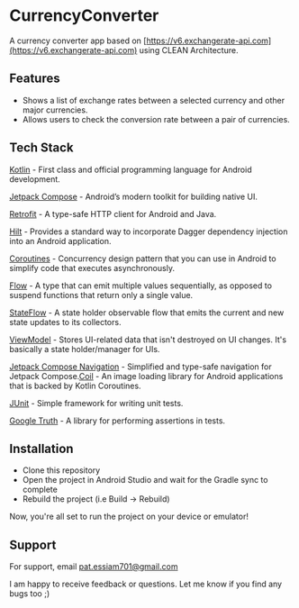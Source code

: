 # CurrencyConverter
A currency converter app based on [https://v6.exchangerate-api.com](https://v6.exchangerate-api.com) using CLEAN Architecture.

## Features

- Shows a list of exchange rates between a selected currency and other major currencies.
- Allows users to check the conversion rate between a pair of currencies.

## Tech Stack

[Kotlin](https://kotlinlang.org/) - First class and official programming language for Android development.

[Jetpack Compose](https://developer.android.com/jetpack/compose) - Android’s modern toolkit for building native UI.

[Retrofit](https://square.github.io/retrofit/) - A type-safe HTTP client for Android and Java.

[Hilt](https://dagger.dev/hilt/) - Provides a standard way to incorporate Dagger dependency injection into an Android application.

[Coroutines](https://kotlinlang.org/docs/reference/coroutines-overview.html) - Concurrency design pattern that you can use in Android to simplify code that executes asynchronously.

[Flow](https://kotlinlang.org/docs/reference/coroutines/flow.html) - A type that can emit multiple values sequentially, as opposed to suspend functions that return only a single value.

[StateFlow](https://developer.android.com/kotlin/flow/stateflow-and-sharedflow) - A state holder observable flow that emits the current and new state updates to its collectors.

[ViewModel](https://developer.android.com/topic/libraries/architecture/viewmodel) - Stores UI-related data that isn't destroyed on UI changes. It's basically a state holder/manager for UIs.

[Jetpack Compose Navigation](https://developer.android.com/jetpack/compose/navigation) - Simplified and type-safe navigation for Jetpack Compose.[Coil](https://coil-kt.github.io/coil/) - An image loading library for Android applications that is backed by Kotlin Coroutines.

[JUnit](https://junit.org/junit4/) - Simple framework for writing unit tests.

[Google Truth](https://truth.dev/) - A library for performing assertions in tests.

## Installation

- Clone this repository
- Open the project in Android Studio and wait for the Gradle sync to complete
- Rebuild the project (i.e Build -> Rebuild)

Now, you're all set to run the project on your device or emulator!

## Support

For support, email pat.essiam701@gmail.com

I am happy to receive feedback or questions. Let me know if you find any bugs too ;)
